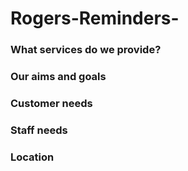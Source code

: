 # Rogers-Reminders-
### What services do we provide?
### Our aims and goals
### Customer needs
### Staff needs 
### Location
